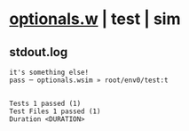 # [optionals.w](../../../../../examples/tests/valid/optionals.w) | test | sim

## stdout.log
```log
it's something else!
pass ─ optionals.wsim » root/env0/test:t
 
 
Tests 1 passed (1)
Test Files 1 passed (1)
Duration <DURATION>
```

